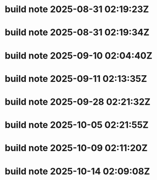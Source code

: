 # build note 2025-08-31 02:19:23Z
# build note 2025-08-31 02:19:34Z
# build note 2025-09-10 02:04:40Z
# build note 2025-09-11 02:13:35Z
# build note 2025-09-28 02:21:32Z
# build note 2025-10-05 02:21:55Z
# build note 2025-10-09 02:11:20Z
# build note 2025-10-14 02:09:08Z
